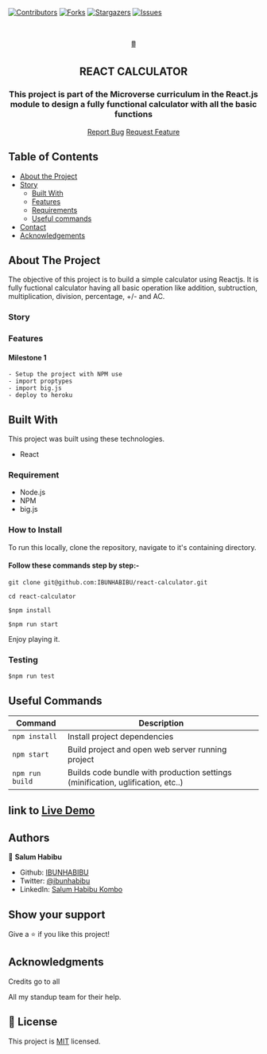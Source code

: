 [![Contributors][contributors-shield]][contributors-url]
[![Forks][forks-shield]][forks-url]
[![Stargazers][stars-shield]][stars-url]
[![Issues][issues-shield]][issues-url]

<br />

<p align="center">
  <a href="git@github.com:IBUNHABIBU/react-calculator.git">
    <p align="center">🖩 </p>
  </a>

  <h2 align="center"> REACT CALCULATOR</h2>
  <h3 align="center"> This project is part of the Microverse curriculum in the React.js module to design a fully functional calculator with all the basic functions</h3>

  <p align="center">
    <a href="https://github.com/IBUNHABIBU/react-calculator/issues">Report Bug</a>
    <a href="https://github.com/IBUNHABIBU/react-calculator/issues">Request Feature</a>
  </p>
</p>

## Table of Contents

* [About the Project](#about-the-project)
* [Story](#story)
  * [Built With](#built-with)
  * [Features](#features)
  * [Requirements](#requirements)
  * [Useful commands](#useful-commands)
* [Contact](#Authors)
* [Acknowledgements](#Acknowledgements)

<!-- ABOUT THE PROJECT -->
## About The Project
The objective of this project is to build a simple calculator using Reactjs. It is fully fuctional calculator having all basic operation like addition, subtruction, multiplication, division, percentage, +/- and AC.

### Story

### Features

   #### Milestone 1

    - Setup the project with NPM use
    - import proptypes 
    - import big.js
    - deploy to heroku 


<!-- BUILD WITH -->
## Built With

This project was built using these technologies.
* React


### Requirement

- Node.js
- NPM
- big.js

### How to Install 

To run this locally, clone the repository, navigate to it's containing directory.

#### Follow these commands step by step:-

`
git clone git@github.com:IBUNHABIBU/react-calculator.git
`

`
cd react-calculator
`

 `$npm install `
 
 
 `$npm run start`
 
Enjoy playing it.

### Testing

 `$npm run test `


## Useful Commands

| Command | Description |
|---------|-------------|
| `npm install` | Install project dependencies |
| `npm start` | Build project and open web server running project |
| `npm run build` | Builds code bundle with production settings (minification, uglification, etc..) |

<!-- ### How to play -->

<!-- CONTACT -->


## link to  [Live Demo ](https://mathmag.herokuapp.com/)

## Authors

👤 **Salum Habibu** 
    
* Github: [IBUNHABIBU](https://github.com/IBUNHABIBU)
* Twitter: [@ibunhabibu](https://twitter.com/Ibunhabibu)
* LinkedIn: [Salum Habibu Kombo](https://www.linkedin.com/in/salum-habibu/)

## Show your support

Give a :star: if you like this project!


## Acknowledgments
Credits go to all <!--Mr Christian Ceamatu who helped me when I'm stuck. -->

All my standup team for their help.

<!-- MARKDOWN LINKS & IMAGES -->
<!-- https://www.markdownguide.org/basic-syntax/#reference-style-links -->
[contributors-shield]: https://img.shields.io/github/contributors/IBUNHABIBU/react-calculator.svg?style=flat-square
[contributors-url]: https://github.com/IBUNHABIBU/react-calculator/graphs/contributors
[forks-shield]: https://img.shields.io/github/forks/IBUNHABIBU/react-calculator.svg?style=flat-square
[forks-url]: https://github.com/IBUNHABIBU/react-calculator/network/members
[stars-shield]: https://img.shields.io/github/stars/IBUNHABIBU/react-calculator.svg?style=flat-square
[stars-url]: https://github.com/IBUNHABIBU/react-calculator/stargazers
[issues-shield]: https://img.shields.io/github/issues/IBUNHABIBU/react-calculator.svg?style=flat-square
[issues-url]: https://github.com/IBUNHABIBU/react-calculator/issues

## 📝 License

This project is [MIT](https://opensource.org/licenses/MIT) licensed.
